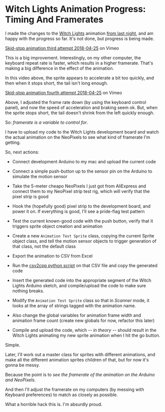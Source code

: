 # Witch Lights Animation Progress: Timing And Framerates

I made the changes to the [Witch Lights][wl] animation [from last night][lastnote], and am happy with the progress so far. It's not done, but progress is being made. 

[wl]: https://witchlights.com/
[lastnote]: https://i2nk.co/notes/2018/4/24/rough-animation-tests-skid-stop

[Skid-stop animation third attempt 2018-04-25][ss3] on Vimeo

[ss3]: https://vimeo.com/266530739

This is a big improvement. Interestingly, on my other computer, the keyboard repeat rate is faster, which results in a higher framerate. That's making a big difference in the effect of the animation. 

In this video above, the sprite appears to accelerate a bit too quickly, and then when it stops short, the tail isn't long enough. 

[Skid-stop animation fourth attempt 2018-04-25][ss4] on Vimeo

[ss4]: https://vimeo.com/266531200

Above, I adjusted the frame rate down (by using the keyboard control panel), and now the speed of acceleration and braking seem ok. But, when the sprite stops short, the tail doesn't shrink from the left quickly enough. 

So: _framerate is a variable to control for_. 

I have to upload my code to the Witch Lights development board and watch the actual animation on the NeoPixels to see what kind of framerate I'm getting.

So, next actions:

* Connect development Arduino to my mac and upload the current code

* Connect a simple push-button up to the sensor pin on the Arduino to simulate the motion sensor

* Take the 5-meter cheapo NeoPixels I just got from AliExpress and connect them to my NeoPixel strip test rig, which will verify that the pixel strip is good

* Hook the (hopefully good) pixel strip to the development board, and power it on. If everything is good, I'll see a pride-flag test pattern

* Test the current known-good code with the push button, verify that it triggers sprite object creation and animation

* Create a new `Animation Test Sprite` class, copying the current Sprite object class, and tell the motion sensor objects to trigger generation of that class, not the default class

* Export the animation to CSV from Excel

* Run the [csv2cpp python script][csv2cpp] on that CSV file and copy the generated code

[csv2cpp]: https://github.com/jdimauro/witch-lights/blob/animation-experiments/python/csv2cpp.py

* Insert the generated code into the appropriate segment of the Witch Lights Arduino sketch, and compile/upload the code to make sure nothing breaks.

* Modify the `Animation Test Sprite` class so that in _Scanner_ mode, it looks at the array of strings tagged with the animation name. 

* Also change the global variables for animation frame width and animation frame count (create new globals for now, refactor this later)

* Compile and upload the code, which -- *in theory* -- should result in the Witch Lights animating my new sprite animation when I hit the go button. 

Simple. 

Later, I'll work out a master class for sprites with different animations, and make all the different animation sprites children of that, but for now it's gonna be messy. 

Because the point is to _see the framerate of the animation on the Arduino and NeoPixels_. 

And then I'll adjust the framerate on my computers (by messing with Keyboard preferences) to match as closely as possible. 

What a horrible hack this is. I'm absurdly proud. 